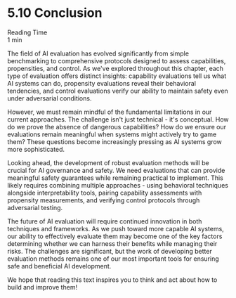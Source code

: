 # 5.10 Conclusion
<div class="section-meta">
    <div class="meta-item">
        <span class="meta-icon">
            <i class="fas fa-clock"></i>
        </span>
        <div class="meta-content">
            <div class="meta-label">Reading Time</div>
            <div class="meta-value">1 min</div>
        </div>
    </div>
</div>

The field of AI evaluation has evolved significantly from simple benchmarking to comprehensive protocols designed to assess capabilities, propensities, and control. As we've explored throughout this chapter, each type of evaluation offers distinct insights: capability evaluations tell us what AI systems can do, propensity evaluations reveal their behavioral tendencies, and control evaluations verify our ability to maintain safety even under adversarial conditions.

However, we must remain mindful of the fundamental limitations in our current approaches. The challenge isn't just technical - it's conceptual. How do we prove the absence of dangerous capabilities? How do we ensure our evaluations remain meaningful when systems might actively try to game them? These questions become increasingly pressing as AI systems grow more sophisticated.

Looking ahead, the development of robust evaluation methods will be crucial for AI governance and safety. We need evaluations that can provide meaningful safety guarantees while remaining practical to implement. This likely requires combining multiple approaches - using behavioral techniques alongside interpretability tools, pairing capability assessments with propensity measurements, and verifying control protocols through adversarial testing.

The future of AI evaluation will require continued innovation in both techniques and frameworks. As we push toward more capable AI systems, our ability to effectively evaluate them may become one of the key factors determining whether we can harness their benefits while managing their risks. The challenges are significant, but the work of developing better evaluation methods remains one of our most important tools for ensuring safe and beneficial AI development.

We hope that reading this text inspires you to think and act about how to build and improve them!